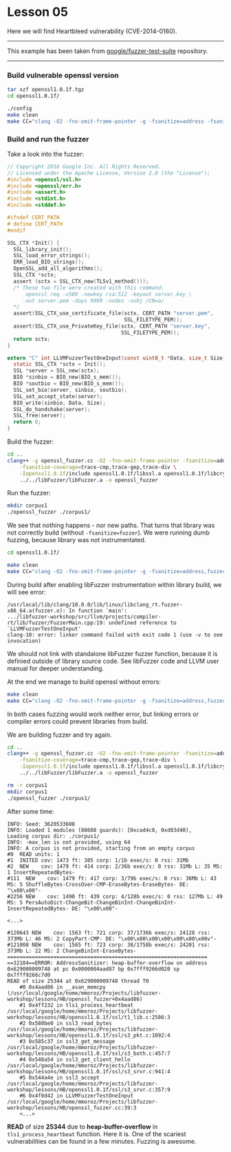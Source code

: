 # Lesson 05

Here we will find Heartbleed vulnerability (CVE-2014-0160).

***
This example has been taken from [google/fuzzer-test-suite] repository.
***


### Build vulnerable openssl version

```bash
tar xzf openssl1.0.1f.tgz
cd openssl1.0.1f/

./config
make clean
make CC="clang -O2 -fno-omit-frame-pointer -g -fsanitize=address -fsanitize-coverage=trace-cmp,trace-gep,trace-div" -j4
```

### Build and run the fuzzer

Take a look into the fuzzer:

```c
// Copyright 2016 Google Inc. All Rights Reserved.
// Licensed under the Apache License, Version 2.0 (the "License");
#include <openssl/ssl.h>
#include <openssl/err.h>
#include <assert.h>
#include <stdint.h>
#include <stddef.h>

#ifndef CERT_PATH
# define CERT_PATH
#endif

SSL_CTX *Init() {
  SSL_library_init();
  SSL_load_error_strings();
  ERR_load_BIO_strings();
  OpenSSL_add_all_algorithms();
  SSL_CTX *sctx;
  assert (sctx = SSL_CTX_new(TLSv1_method()));
  /* These two file were created with this command:
      openssl req -x509 -newkey rsa:512 -keyout server.key \
     -out server.pem -days 9999 -nodes -subj /CN=a/
  */
  assert(SSL_CTX_use_certificate_file(sctx, CERT_PATH "server.pem",
                                      SSL_FILETYPE_PEM));
  assert(SSL_CTX_use_PrivateKey_file(sctx, CERT_PATH "server.key",
                                     SSL_FILETYPE_PEM));
  return sctx;
}

extern "C" int LLVMFuzzerTestOneInput(const uint8_t *Data, size_t Size) {
  static SSL_CTX *sctx = Init();
  SSL *server = SSL_new(sctx);
  BIO *sinbio = BIO_new(BIO_s_mem());
  BIO *soutbio = BIO_new(BIO_s_mem());
  SSL_set_bio(server, sinbio, soutbio);
  SSL_set_accept_state(server);
  BIO_write(sinbio, Data, Size);
  SSL_do_handshake(server);
  SSL_free(server);
  return 0;
}
```

Build the fuzzer:

```bash
cd ..
clang++ -g openssl_fuzzer.cc -O2 -fno-omit-frame-pointer -fsanitize=address,fuzzer \
    -fsanitize-coverage=trace-cmp,trace-gep,trace-div \
    -Iopenssl1.0.1f/include openssl1.0.1f/libssl.a openssl1.0.1f/libcrypto.a \
    ../../libFuzzer/libFuzzer.a -o openssl_fuzzer
```

Run the fuzzer:

```bash
mkdir corpus1
./openssl_fuzzer ./corpus1/
```

We see that nothing happens - nor new paths. That turns that library was not correctly build (without `-fsanitize=fuzzer`).
We were running dumb fuzzing, because library was not instrumentated.

```bash
cd openssl1.0.1f/

make clean
make CC="clang -O2 -fno-omit-frame-pointer -g -fsanitize=address,fuzzer -fsanitize-coverage=trace-cmp,trace-gep,trace-div" -j4
```

During build after enabling libFuzzer instrumentation within library build, we will see error:
```
/usr/local/lib/clang/10.0.0/lib/linux/libclang_rt.fuzzer-x86_64.a(fuzzer.o): In function `main':
.../libfuzzer-workshop/src/llvm/projects/compiler-rt/lib/fuzzer/FuzzerMain.cpp:19: undefined reference to `LLVMFuzzerTestOneInput'
clang-10: error: linker command failed with exit code 1 (use -v to see invocation)
```

We should not link with standalone libFuzzer fuzzer function, because it is definied outside of library source code.
See libFuzzer code and LLVM user manual for deeper understanding.

At the end we manage to build openssl without errors:

```bash
make clean
make CC="clang -O2 -fno-omit-frame-pointer -g -fsanitize=address,fuzzer-no-link -fsanitize-coverage=trace-cmp,trace-gep,trace-div" -j4
```

In both cases fuzzing would work neither error, but linking errors or compiler errors could prevent libraries from build.

We are building fuzzer and try again.

```bash
cd ..
clang++ -g openssl_fuzzer.cc -O2 -fno-omit-frame-pointer -fsanitize=address,fuzzer \
    -fsanitize-coverage=trace-cmp,trace-gep,trace-div \
    -Iopenssl1.0.1f/include openssl1.0.1f/libssl.a openssl1.0.1f/libcrypto.a \
    ../../libFuzzer/libFuzzer.a -o openssl_fuzzer

rm -r corpus1
mkdir corpus1
./openssl_fuzzer ./corpus1/
```

After some time:

```
INFO: Seed: 3620533608
INFO: Loaded 1 modules (88608 guards): [0xcad4c0, 0xd03d40), 
Loading corpus dir: ./corpus1/
INFO: -max_len is not provided, using 64
INFO: A corpus is not provided, starting from an empty corpus
#0  READ units: 1
#1  INITED cov: 1473 ft: 385 corp: 1/1b exec/s: 0 rss: 31Mb
#2  NEW    cov: 1479 ft: 414 corp: 2/36b exec/s: 0 rss: 31Mb L: 35 MS: 1 InsertRepeatedBytes-
#111  NEW    cov: 1479 ft: 417 corp: 3/79b exec/s: 0 rss: 36Mb L: 43 MS: 5 ShuffleBytes-CrossOver-CMP-EraseBytes-EraseBytes- DE: "\x00\x00"-
#2256 NEW    cov: 1490 ft: 439 corp: 4/128b exec/s: 0 rss: 127Mb L: 49 MS: 5 PersAutoDict-ChangeBit-ChangeBinInt-ChangeBinInt-InsertRepeatedBytes- DE: "\x00\x00"-

<...>

#120643 NEW    cov: 1563 ft: 721 corp: 37/1736b exec/s: 24128 rss: 373Mb L: 46 MS: 2 CopyPart-CMP- DE: "\x00\x00\x00\x00\x00\x00\x00v"-
#121008 NEW    cov: 1565 ft: 723 corp: 38/1758b exec/s: 24201 rss: 373Mb L: 22 MS: 2 ChangeBinInt-EraseBytes-
=================================================================
==32104==ERROR: AddressSanitizer: heap-buffer-overflow on address 0x629000009748 at pc 0x0000004aad87 bp 0x7fff9266d020 sp 0x7fff9266c7d0
READ of size 25344 at 0x629000009748 thread T0
    #0 0x4aad86 in __asan_memcpy (/usr/local/google/home/mmoroz/Projects/libfuzzer-workshop/lessons/HB/openssl_fuzzer+0x4aad86)
    #1 0x4ff232 in tls1_process_heartbeat /usr/local/google/home/mmoroz/Projects/libfuzzer-workshop/lessons/HB/openssl1.0.1f/ssl/t1_lib.c:2586:3
    #2 0x580be0 in ssl3_read_bytes /usr/local/google/home/mmoroz/Projects/libfuzzer-workshop/lessons/HB/openssl1.0.1f/ssl/s3_pkt.c:1092:4
    #3 0x585c37 in ssl3_get_message /usr/local/google/home/mmoroz/Projects/libfuzzer-workshop/lessons/HB/openssl1.0.1f/ssl/s3_both.c:457:7
    #4 0x548a54 in ssl3_get_client_hello /usr/local/google/home/mmoroz/Projects/libfuzzer-workshop/lessons/HB/openssl1.0.1f/ssl/s3_srvr.c:941:4
    #5 0x544a4e in ssl3_accept /usr/local/google/home/mmoroz/Projects/libfuzzer-workshop/lessons/HB/openssl1.0.1f/ssl/s3_srvr.c:357:9
    #6 0x4f0d42 in LLVMFuzzerTestOneInput /usr/local/google/home/mmoroz/Projects/libfuzzer-workshop/lessons/HB/openssl_fuzzer.cc:39:3
    <...>
```

**READ** of size **25344** due to  **heap-buffer-overflow** in 
`tls1_process_heartbeat` function. Here it is. One of the scariest
vulnerabilities can be found in a few minutes. Fuzzing is awesome.


[Heartbleed]: https://en.wikipedia.org/wiki/Heartbleed
[google/fuzzer-test-suite]: https://github.com/google/fuzzer-test-suite/blob/master/tutorial/libFuzzerTutorial.md#heartbleed
